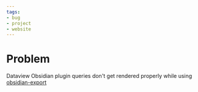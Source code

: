 ```yaml
---
tags:
- bug
- project
- website
---
```


# Problem

Dataview Obsidian plugin queries don't get rendered properly while using [obsidian-export](../../08%20-%20Tech%20I%20Use/Obsidian/obsidian-export.md)

